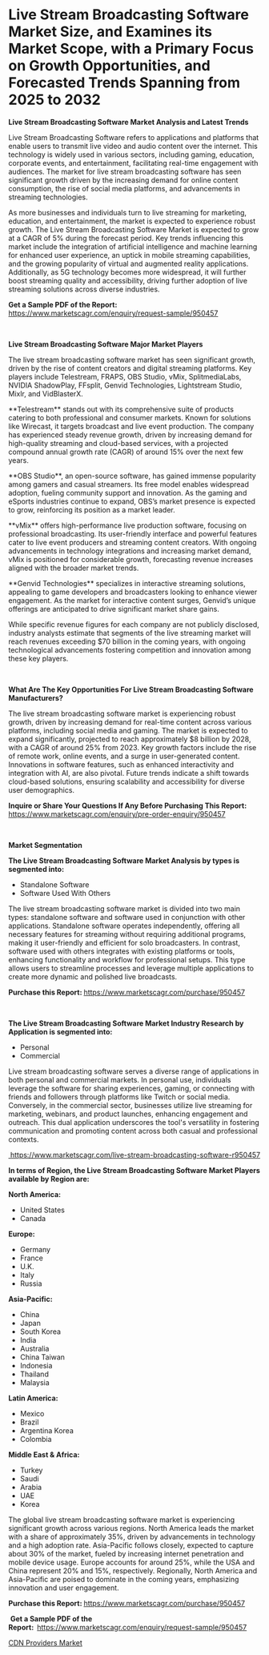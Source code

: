 <p><h1>Live Stream Broadcasting Software Market Size, and Examines its Market Scope, with a Primary Focus on Growth Opportunities, and Forecasted Trends Spanning from 2025 to 2032</h1></p><p><strong>Live Stream Broadcasting Software Market Analysis and Latest Trends</strong></p>
<p><p>Live Stream Broadcasting Software refers to applications and platforms that enable users to transmit live video and audio content over the internet. This technology is widely used in various sectors, including gaming, education, corporate events, and entertainment, facilitating real-time engagement with audiences. The market for live stream broadcasting software has seen significant growth driven by the increasing demand for online content consumption, the rise of social media platforms, and advancements in streaming technologies.</p><p>As more businesses and individuals turn to live streaming for marketing, education, and entertainment, the market is expected to experience robust growth. The Live Stream Broadcasting Software Market is expected to grow at a CAGR of 5% during the forecast period. Key trends influencing this market include the integration of artificial intelligence and machine learning for enhanced user experience, an uptick in mobile streaming capabilities, and the growing popularity of virtual and augmented reality applications. Additionally, as 5G technology becomes more widespread, it will further boost streaming quality and accessibility, driving further adoption of live streaming solutions across diverse industries.</p></p>
<p><strong>Get a Sample PDF of the Report:&nbsp;</strong> <a href="https://www.marketscagr.com/enquiry/request-sample/950457?utm_campaign=2565&utm_medium=2&utm_source=Github&utm_content=ia&utm_term=06032025&utm_id=live-stream-broadcasting-software">https://www.marketscagr.com/enquiry/request-sample/950457</a></p>
<p>&nbsp;</p>
<p><strong>Live Stream Broadcasting Software Major Market Players</strong></p>
<p><p>The live stream broadcasting software market has seen significant growth, driven by the rise of content creators and digital streaming platforms. Key players include Telestream, FRAPS, OBS Studio, vMix, SplitmediaLabs, NVIDIA ShadowPlay, FFsplit, Genvid Technologies, Lightstream Studio, Mixlr, and VidBlasterX.</p><p>**Telestream** stands out with its comprehensive suite of products catering to both professional and consumer markets. Known for solutions like Wirecast, it targets broadcast and live event production. The company has experienced steady revenue growth, driven by increasing demand for high-quality streaming and cloud-based services, with a projected compound annual growth rate (CAGR) of around 15% over the next few years.</p><p>**OBS Studio**, an open-source software, has gained immense popularity among gamers and casual streamers. Its free model enables widespread adoption, fueling community support and innovation. As the gaming and eSports industries continue to expand, OBS’s market presence is expected to grow, reinforcing its position as a market leader.</p><p>**vMix** offers high-performance live production software, focusing on professional broadcasting. Its user-friendly interface and powerful features cater to live event producers and streaming content creators. With ongoing advancements in technology integrations and increasing market demand, vMix is positioned for considerable growth, forecasting revenue increases aligned with the broader market trends.</p><p>**Genvid Technologies** specializes in interactive streaming solutions, appealing to game developers and broadcasters looking to enhance viewer engagement. As the market for interactive content surges, Genvid’s unique offerings are anticipated to drive significant market share gains.</p><p>While specific revenue figures for each company are not publicly disclosed, industry analysts estimate that segments of the live streaming market will reach revenues exceeding $70 billion in the coming years, with ongoing technological advancements fostering competition and innovation among these key players.</p></p>
<p>&nbsp;</p>
<p><strong>What Are The Key Opportunities For Live Stream Broadcasting Software Manufacturers?</strong></p>
<p><p>The live stream broadcasting software market is experiencing robust growth, driven by increasing demand for real-time content across various platforms, including social media and gaming. The market is expected to expand significantly, projected to reach approximately $8 billion by 2028, with a CAGR of around 25% from 2023. Key growth factors include the rise of remote work, online events, and a surge in user-generated content. Innovations in software features, such as enhanced interactivity and integration with AI, are also pivotal. Future trends indicate a shift towards cloud-based solutions, ensuring scalability and accessibility for diverse user demographics.</p></p>
<p><strong>Inquire or Share Your Questions If Any Before Purchasing This Report:</strong> <a href="https://www.marketscagr.com/enquiry/pre-order-enquiry/950457?utm_campaign=2565&utm_medium=2&utm_source=Github&utm_content=ia&utm_term=06032025&utm_id=live-stream-broadcasting-software">https://www.marketscagr.com/enquiry/pre-order-enquiry/950457</a></p>
<p>&nbsp;</p>
<p><strong>Market Segmentation</strong></p>
<p><strong>The Live Stream Broadcasting Software Market Analysis by types is segmented into:</strong></p>
<p><ul><li>Standalone Software</li><li>Software Used With Others</li></ul></p>
<p><p>The live stream broadcasting software market is divided into two main types: standalone software and software used in conjunction with other applications. Standalone software operates independently, offering all necessary features for streaming without requiring additional programs, making it user-friendly and efficient for solo broadcasters. In contrast, software used with others integrates with existing platforms or tools, enhancing functionality and workflow for professional setups. This type allows users to streamline processes and leverage multiple applications to create more dynamic and polished live broadcasts.</p></p>
<p><strong>Purchase this Report:&nbsp;</strong><a href="https://www.marketscagr.com/purchase/950457?utm_campaign=2565&utm_medium=2&utm_source=Github&utm_content=ia&utm_term=06032025&utm_id=live-stream-broadcasting-software">https://www.marketscagr.com/purchase/950457</a></p>
<p>&nbsp;</p>
<p><strong>The Live Stream Broadcasting Software Market Industry Research by Application is segmented into:</strong></p>
<p><ul><li>Personal</li><li>Commercial</li></ul></p>
<p><p>Live stream broadcasting software serves a diverse range of applications in both personal and commercial markets. In personal use, individuals leverage the software for sharing experiences, gaming, or connecting with friends and followers through platforms like Twitch or social media. Conversely, in the commercial sector, businesses utilize live streaming for marketing, webinars, and product launches, enhancing engagement and outreach. This dual application underscores the tool's versatility in fostering communication and promoting content across both casual and professional contexts.</p></p>
<p><a href="https://www.marketscagr.com/live-stream-broadcasting-software-r950457?utm_campaign=2565&utm_medium=2&utm_source=Github&utm_content=ia&utm_term=06032025&utm_id=live-stream-broadcasting-software">&nbsp;https://www.marketscagr.com/live-stream-broadcasting-software-r950457</a></p>
<p><strong>In terms of Region, the Live Stream Broadcasting Software Market Players available by Region are:</strong></p>
<p>
    <p> <strong> North America: </strong>
        <ul>
            <li>United States</li>
            <li>Canada</li>
        </ul>
        </p> 
    <p> <strong> Europe: </strong>
        <ul>
            <li>Germany</li>
            <li>France</li>
            <li>U.K.</li>
            <li>Italy</li>
            <li>Russia</li>
        </ul>
        </p> 
    <p> <strong> Asia-Pacific: </strong>
        <ul>
            <li>China</li>
            <li>Japan</li>
            <li>South Korea</li>
            <li>India</li>
            <li>Australia</li>
            <li>China Taiwan</li>
            <li>Indonesia</li>
            <li>Thailand</li>
            <li>Malaysia</li>
        </ul>
        </p> 
    <p> <strong> Latin America: </strong>
        <ul>
            <li>Mexico</li>
            <li>Brazil</li>
            <li>Argentina Korea</li>
            <li>Colombia</li>
        </ul>
        </p> 
    <p> <strong> Middle East & Africa: </strong>
        <ul>
            <li>Turkey</li>
            <li>Saudi</li>
            <li>Arabia</li>
            <li>UAE</li>
            <li>Korea</li>
        </ul>
    </p>
    </p>
<p><p>The global live stream broadcasting software market is experiencing significant growth across various regions. North America leads the market with a share of approximately 35%, driven by advancements in technology and a high adoption rate. Asia-Pacific follows closely, expected to capture about 30% of the market, fueled by increasing internet penetration and mobile device usage. Europe accounts for around 25%, while the USA and China represent 20% and 15%, respectively. Regionally, North America and Asia-Pacific are poised to dominate in the coming years, emphasizing innovation and user engagement.</p></p>
<p><strong>Purchase this Report: </strong><a href="https://www.marketscagr.com/purchase/950457?utm_campaign=2565&utm_medium=2&utm_source=Github&utm_content=ia&utm_term=06032025&utm_id=live-stream-broadcasting-software">https://www.marketscagr.com/purchase/950457</a></p>
<p>&nbsp;<strong>Get a Sample PDF of the Report:&nbsp;&nbsp;</strong><a href="https://www.marketscagr.com/enquiry/request-sample/950457?utm_campaign=2565&utm_medium=2&utm_source=Github&utm_content=ia&utm_term=06032025&utm_id=live-stream-broadcasting-software">https://www.marketscagr.com/enquiry/request-sample/950457</a></p>
<p><strong></strong></p>
<p><p><a href="https://github.com/jerhoskinson197676/Market-Research-Report-List-1/blob/main/cdn-providers-market.md?utm_campaign=2565&utm_medium=2&utm_source=Github&utm_content=ia&utm_term=06032025&utm_id=live-stream-broadcasting-software">CDN Providers Market</a></p></p>